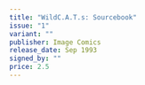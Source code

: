 ```yaml
---
title: "WildC.A.T.s: Sourcebook"
issue: "1"
variant: ""
publisher: Image Comics
release_date: Sep 1993
signed_by: ""
price: 2.5
---
```

